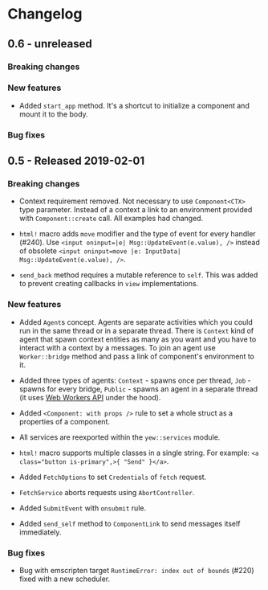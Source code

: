 # Changelog

## 0.6 - unreleased

### Breaking changes

### New features

- Added `start_app` method. It's a shortcut to initialize a component and mount it to the body.

### Bug fixes

## 0.5 - Released 2019-02-01

### Breaking changes

- Context requirement removed. Not necessary to use `Component<CTX>` type parameter.
  Instead of a context a link to an environment provided with `Component::create` call.
  All examples had changed.

- `html!` macro adds `move` modifier and the type of event for every handler (#240). Use
  `<input oninput=|e| Msg::UpdateEvent(e.value), />` instead of obsolete
  `<input oninput=move |e: InputData| Msg::UpdateEvent(e.value), />`.

- `send_back` method requires a mutable reference to `self`. This was added to prevent creating
  callbacks in `view` implementations.

### New features

- Added `Agent`s concept. Agents are separate activities which you could run in the same thread
  or in a separate thread. There is `Context` kind of agent that spawn context entities as many
  as you want and you have to interact with a context by a messages. To join an agent use
  `Worker::bridge` method and pass a link of component's environment to it.

- Added three types of agents: `Context` - spawns once per thread, `Job` - spawns for every bridge,
  `Public` - spawns an agent in a separate thread (it uses [Web Workers API] under the hood).

- Added `<Component: with props />` rule to set a whole struct as a properties of a component.

- All services are reexported within the `yew::services` module.

- `html!` macro supports multiple classes in a single string. For example:
  `<a class="button is-primary",>{ "Send" }</a>`.

- Added `FetchOptions` to set `Credentials` of `fetch` request.

- `FetchService` aborts requests using `AbortController`.

- Added `SubmitEvent` with `onsubmit` rule.

- Added `send_self` method to `ComponentLink` to send messages itself immediately.

[Web Workers API]: https://developer.mozilla.org/en-US/docs/Web/API/Web_Workers_API

### Bug fixes

- Bug with emscripten target `RuntimeError: index out of bounds` (#220) fixed with a new scheduler.
